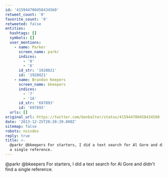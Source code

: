 ```yaml
---
id: '415944700458434560'
retweet_count: '0'
favorite_count: '0'
retweeted: false
entities:
  hashtags: []
  symbols: []
  user_mentions:
    - name: Parker
      screen_name: parkr
      indices:
        - '0'
        - '6'
      id_str: '1928021'
      id: '1928021'
    - name: Brandon Keepers
      screen_name: bkeepers
      indices:
        - '7'
        - '16'
      id_str: '697893'
      id: '697893'
  urls: []
original_url: https://twitter.com/benbalter/status/415944700458434560
date: '2013-12-25T20:38:39.000Z'
sitemap: false
robots: noindex
reply: true
title: >-
  @parkr @bkeepers For starters, I did a text search for Al Gore and didn't find
  a single reference.
---
```


@parkr @bkeepers For starters, I did a text search for Al Gore and didn't find a single reference.